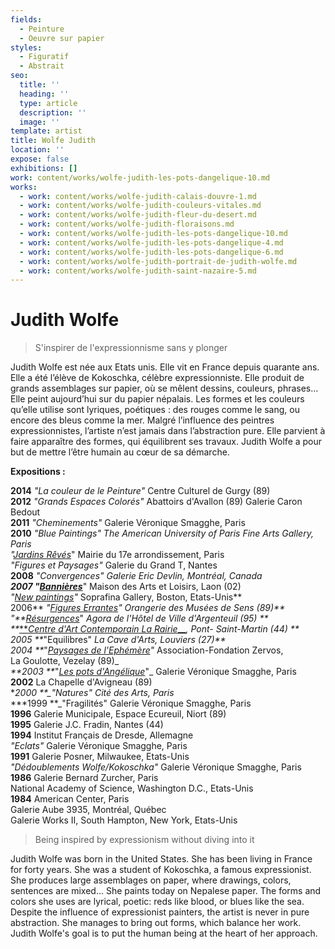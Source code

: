 ```yaml
---
fields:
  - Peinture
  - Oeuvre sur papier
styles:
  - Figuratif
  - Abstrait
seo:
  title: ''
  heading: ''
  type: article
  description: ''
  image: ''
template: artist
title: Wolfe Judith
location: ''
expose: false
exhibitions: []
work: content/works/wolfe-judith-les-pots-dangelique-10.md
works:
  - work: content/works/wolfe-judith-calais-douvre-1.md
  - work: content/works/wolfe-judith-couleurs-vitales.md
  - work: content/works/wolfe-judith-fleur-du-desert.md
  - work: content/works/wolfe-judith-floraisons.md
  - work: content/works/wolfe-judith-les-pots-dangelique-10.md
  - work: content/works/wolfe-judith-les-pots-dangelique-4.md
  - work: content/works/wolfe-judith-les-pots-dangelique-6.md
  - work: content/works/wolfe-judith-portrait-de-judith-wolfe.md
  - work: content/works/wolfe-judith-saint-nazaire-5.md
---
```


# Judith Wolfe

> S'inspirer de l'expressionnisme sans y plonger

Judith Wolfe est née aux Etats unis. Elle vit en France depuis quarante ans. Elle a été l’élève de Kokoschka, célèbre expressionniste. Elle produit de grands assemblages sur papier, où se mêlent dessins, couleurs, phrases… Elle peint aujourd’hui sur du papier népalais. Les formes et les couleurs qu’elle utilise sont lyriques, poétiques : des rouges comme le sang, ou encore des bleus comme la mer. Malgré l’influence des peintres expressionnistes, l’artiste n’est jamais dans l’abstraction pure. Elle parvient à faire apparaître des formes, qui équilibrent ses travaux. Judith Wolfe a pour but de mettre l’être humain au cœur de sa démarche.

**Expositions :**

**2014** *"La couleur de le Peinture"* Centre Culturel de Gurgy (89)\
**2012** *"Grands Espaces Colorés"* Abattoirs d'Avallon (89) Galerie Caron Bedout\
**2011** *"Cheminements"* Galerie Véronique Smagghe, Paris\
**2010** *"Blue Paintings" The American University of Paris Fine Arts Gallery, Paris*\
*"[Jardins Rêvés](http://judith.wolfe.free.fr/pages/mairie17e.htm)*" Mairie du 17e arrondissement, Paris\
*"Figures et Paysages"* Galerie du Grand T, Nantes\
**2008** *"Convergences" Galerie Eric Devlin, Montréal, Canada*\
***2007 "[Bannières](http://judith.wolfe.free.fr/pages/laon0708.htm)***" Maison des Arts et Loisirs, Laon (02)\
*"[New paintings](http://judith.wolfe.free.fr/pages/boston07.htm)"* Soprafina Gallery, Boston, Etats-Unis\*\*\
2006\*\* *"[Figures Errantes](http://judith.wolfe.free.fr/pages/expo_sens_1106.htm)" Orangerie des Musées de Sens (89)\*\**\
*"\*\*[Résurgences](http://judith.wolfe.free.fr/pages/argenteuil.htm)*" *Agora de l'Hôtel de Ville d'Argenteuil (95) \*\**\
*\*\**[\*\**Centre d'Art Contemporain La Rairie*\_\_](http://judith.wolfe.free.fr/pages/mcla.htm)*, Pont- Saint-Martin (44) \*\**\
*2005 \*\**"Equilibres" *La Cave d'Arts, Louviers (27)\*\**\
*2004 \*\**"*[Paysages de l'Ephémère](http://judith.wolfe.free.fr/pages/paysagesephemeres.htm)"* Association-Fondation Zervos,\
La Goulotte, Vezelay (89)\_\
*\*\*2003 \*\**"*[Les pots d'Angélique](http://judith.wolfe.free.fr/pages/lespotsangelique.htm)*"\_ Galerie Véronique Smagghe, Paris\
**2002** La Chapelle d'Avigneau (89)\
\**2000 \*\*\_"Natures" Cité des Arts, Paris*\
*\**1999 \*\*\_"Fragilités" Galerie Véronique Smagghe, Paris\
**1996** Galerie Municipale, Espace Ecureuil, Niort (89)\
**1995** Galerie J.C. Fradin, Nantes (44)\
**1994** Institut Français de Dresde, Allemagne\
*"Eclats"* Galerie Véronique Smagghe, Paris\
**1991** Galerie Posner, Milwaukee, Etats-Unis\
*"Dédoublements Wolfe/Kokoschka"* Galerie Véronique Smagghe, Paris\
**1986** Galerie Bernard Zurcher, Paris\
National Academy of Science, Washington D.C., Etats-Unis\
**1984** American Center, Paris\
Galerie Aube 3935, Montréal, Québec\
Galerie Works II, South Hampton, New York, Etats-Unis

> Being inspired by expressionism without diving into it

Judith Wolfe was born in the United States. She has been living in France for forty years. She was a student of Kokoschka, a famous expressionist. She produces large assemblages on paper, where drawings, colors, sentences are mixed... She paints today on Nepalese paper. The forms and colors she uses are lyrical, poetic: reds like blood, or blues like the sea. Despite the influence of expressionist painters, the artist is never in pure abstraction. She manages to bring out forms, which balance her work. Judith Wolfe's goal is to put the human being at the heart of her approach.
